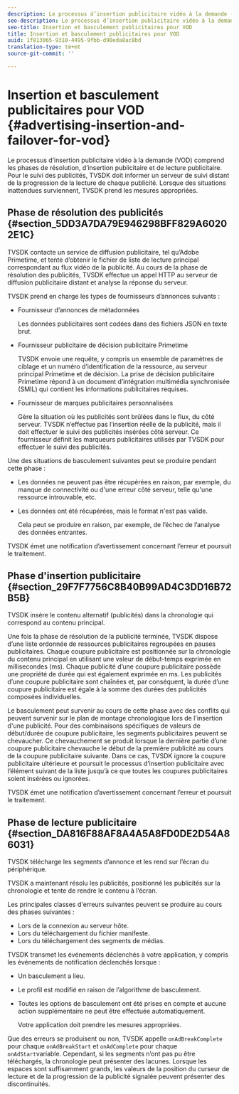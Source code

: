```yaml
---
description: Le processus d’insertion publicitaire vidéo à la demande (VOD) comprend les phases de résolution, d’insertion publicitaire et de lecture publicitaire. Pour le suivi des publicités, TVSDK doit informer un serveur de suivi distant de la progression de la lecture de chaque publicité. Lorsque des situations inattendues surviennent, TVSDK prend les mesures appropriées.
seo-description: Le processus d’insertion publicitaire vidéo à la demande (VOD) comprend les phases de résolution, d’insertion publicitaire et de lecture publicitaire. Pour le suivi des publicités, TVSDK doit informer un serveur de suivi distant de la progression de la lecture de chaque publicité. Lorsque des situations inattendues surviennent, TVSDK prend les mesures appropriées.
seo-title: Insertion et basculement publicitaires pour VOD
title: Insertion et basculement publicitaires pour VOD
uuid: 1f813065-9310-4495-9fbb-d90eda8ac8bd
translation-type: tm+mt
source-git-commit: ''

---
```



# Insertion et basculement publicitaires pour VOD {#advertising-insertion-and-failover-for-vod}

Le processus d’insertion publicitaire vidéo à la demande (VOD) comprend les phases de résolution, d’insertion publicitaire et de lecture publicitaire. Pour le suivi des publicités, TVSDK doit informer un serveur de suivi distant de la progression de la lecture de chaque publicité. Lorsque des situations inattendues surviennent, TVSDK prend les mesures appropriées.

## Phase de résolution des publicités {#section_5DD3A7DA79E946298BFF829A60202E1C}

TVSDK contacte un service de diffusion publicitaire, tel qu’Adobe Primetime, et tente d’obtenir le fichier de liste de lecture principal correspondant au flux vidéo de la publicité. Au cours de la phase de résolution des publicités, TVSDK effectue un appel HTTP au serveur de diffusion publicitaire distant et analyse la réponse du serveur.

TVSDK prend en charge les types de fournisseurs d’annonces suivants :

* Fournisseur d’annonces de métadonnées

   Les données publicitaires sont codées dans des fichiers JSON en texte brut.
* Fournisseur publicitaire de décision publicitaire Primetime

   TVSDK envoie une requête, y compris un ensemble de paramètres de ciblage et un numéro d’identification de la ressource, au serveur principal Primetime et de décision. La prise de décision publicitaire Primetime répond à un document d’intégration multimédia synchronisée (SMIL) qui contient les informations publicitaires requises.
* Fournisseur de marques publicitaires personnalisées

   Gère la situation où les publicités sont brûlées dans le flux, du côté serveur. TVSDK n’effectue pas l’insertion réelle de la publicité, mais il doit effectuer le suivi des publicités insérées côté serveur. Ce fournisseur définit les marqueurs publicitaires utilisés par TVSDK pour effectuer le suivi des publicités.

Une des situations de basculement suivantes peut se produire pendant cette phase :

* Les données ne peuvent pas être récupérées en raison, par exemple, du manque de connectivité ou d&#39;une erreur côté serveur, telle qu&#39;une ressource introuvable, etc.
* Les données ont été récupérées, mais le format n&#39;est pas valide.

   Cela peut se produire en raison, par exemple, de l’échec de l’analyse des données entrantes.

TVSDK émet une notification d’avertissement concernant l’erreur et poursuit le traitement.

## Phase d&#39;insertion publicitaire {#section_29F7F7756C8B40B99AD4C3DD16B72B5B}

TVSDK insère le contenu alternatif (publicités) dans la chronologie qui correspond au contenu principal.

Une fois la phase de résolution de la publicité terminée, TVSDK dispose d’une liste ordonnée de ressources publicitaires regroupées en pauses publicitaires. Chaque coupure publicitaire est positionnée sur la chronologie du contenu principal en utilisant une valeur de début-temps exprimée en millisecondes (ms). Chaque publicité d’une coupure publicitaire possède une propriété de durée qui est également exprimée en ms. Les publicités d’une coupure publicitaire sont chaînées et, par conséquent, la durée d’une coupure publicitaire est égale à la somme des durées des publicités composées individuelles.

Le basculement peut survenir au cours de cette phase avec des conflits qui peuvent survenir sur le plan de montage chronologique lors de l&#39;insertion d&#39;une publicité. Pour des combinaisons spécifiques de valeurs de début/durée de coupure publicitaire, les segments publicitaires peuvent se chevaucher. Ce chevauchement se produit lorsque la dernière partie d’une coupure publicitaire chevauche le début de la première publicité au cours de la coupure publicitaire suivante. Dans ce cas, TVSDK ignore la coupure publicitaire ultérieure et poursuit le processus d’insertion publicitaire avec l’élément suivant de la liste jusqu’à ce que toutes les coupures publicitaires soient insérées ou ignorées.

TVSDK émet une notification d’avertissement concernant l’erreur et poursuit le traitement.

## Phase de lecture publicitaire {#section_DA816F88AF8A4A5A8FD0DE2D54A86031}

TVSDK télécharge les segments d’annonce et les rend sur l’écran du périphérique.

TVSDK a maintenant résolu les publicités, positionné les publicités sur la chronologie et tente de rendre le contenu à l’écran.

Les principales classes d&#39;erreurs suivantes peuvent se produire au cours des phases suivantes :

* Lors de la connexion au serveur hôte.
* Lors du téléchargement du fichier manifeste.
* Lors du téléchargement des segments de médias.

TVSDK transmet les événements déclenchés à votre application, y compris les événements de notification déclenchés lorsque :

* Un basculement a lieu.
* Le profil est modifié en raison de l’algorithme de basculement.
* Toutes les options de basculement ont été prises en compte et aucune action supplémentaire ne peut être effectuée automatiquement.

   Votre application doit prendre les mesures appropriées.

Que des erreurs se produisent ou non, TVSDK appelle `onAdBreakComplete` pour chaque `onAdBreakStart` et `onAdComplete` pour chaque `onAdStart`variable. Cependant, si les segments n’ont pas pu être téléchargés, la chronologie peut présenter des lacunes. Lorsque les espaces sont suffisamment grands, les valeurs de la position du curseur de lecture et de la progression de la publicité signalée peuvent présenter des discontinuités.
